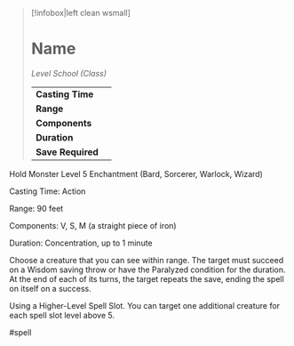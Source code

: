 > [!infobox|left clean wsmall]
> # Name
> *Level School (Class)*
> 
> | | |
> | - | - |
> | **Casting Time** | |
> | **Range** | |
> | **Components** | |
> | **Duration** | |
> | **Save Required** | |

Hold Monster
Level 5 Enchantment (Bard, Sorcerer, Warlock, Wizard)

Casting Time: Action

Range: 90 feet

Components: V, S, M (a straight piece of iron)

Duration: Concentration, up to 1 minute

Choose a creature that you can see within range. The target must succeed on a Wisdom saving throw or have the Paralyzed condition for the duration. At the end of each of its turns, the target repeats the save, ending the spell on itself on a success.

Using a Higher-Level Spell Slot. You can target one additional creature for each spell slot level above 5.

#spell